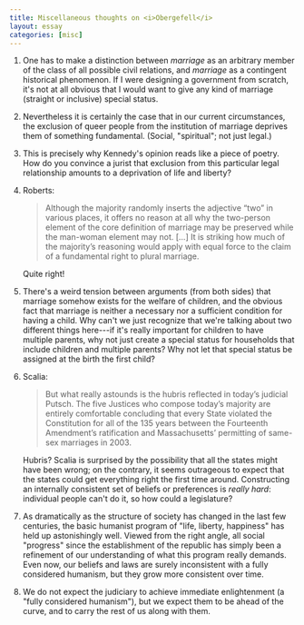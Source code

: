 ```yaml
---
title: Miscellaneous thoughts on <i>Obergefell</i>
layout: essay
categories: [misc]
---
```


1. One has to make a distinction between _marriage_ as an arbitrary member of
   the class of all possible civil relations, and _marriage_ as a contingent
   historical phenomenon. If I were designing a government from scratch, it's
   not at all obvious that I would want to give any kind of marriage (straight
   or inclusive) special status. 

2. Nevertheless it is certainly the case that in our current circumstances, the
   exclusion of queer people from the institution of marriage deprives them of
   something fundamental. (Social, "spiritual"; not just legal.)

3. This is precisely why Kennedy's opinion reads like a piece of poetry. How do
   you convince a jurist that exclusion from this particular legal relationship
   amounts to a deprivation of life and liberty?

4. Roberts:

   >  Although the majority randomly inserts the adjective “two” in various
   >  places, it offers no reason at all why the two-person element of the core
   >  definition of marriage may be preserved while the man-woman element may
   >  not. [...] It is striking how much of the majority’s reasoning would apply
   >  with equal force to the claim of a fundamental right to plural marriage.

   Quite right!

5. There's a weird tension between arguments (from both sides)
   that marriage somehow exists for the welfare of children, and the
   obvious fact that marriage is neither a necessary nor a sufficient condition
   for having a child. Why can't we just recognize that we're talking about two
   different things here---if it's really important for children to have
   multiple parents, why not just create a special status for households
   that include children and multiple parents? Why not let that special status
   be assigned at the birth the first child?

6. Scalia:

   > But what really astounds is the hubris reflected in today’s judicial
   > Putsch. The five Justices who compose today’s majority are entirely
   > comfortable concluding that every State violated the Constitution for all
   > of the 135 years between the Fourteenth Amendment’s ratification and
   > Massachusetts’ permitting of same-sex marriages in 2003.

   Hubris? Scalia is surprised by the possibility that all the states might have
   been wrong; on the contrary, it seems outrageous to expect that the states
   could get everything right the first time around. Constructing an internally
   consistent set of beliefs or preferences is _really hard_: individual people
   can't do it, so how could a legislature?

7. As dramatically as the structure of society has changed in the last few
   centuries, the basic humanist program of "life, liberty, happiness" has held
   up astonishingly well. Viewed from the right angle, all social "progress"
   since the establishment of the republic has simply been a refinement of our
   understanding of what this program really demands. Even now, our beliefs and
   laws are surely inconsistent with a fully considered humanism, but they grow
   more consistent over time.

8. We do not expect the judiciary to achieve immediate enlightenment (a "fully
   considered humanism"), but we expect them to be ahead of the curve, and to
   carry the rest of us along with them.

